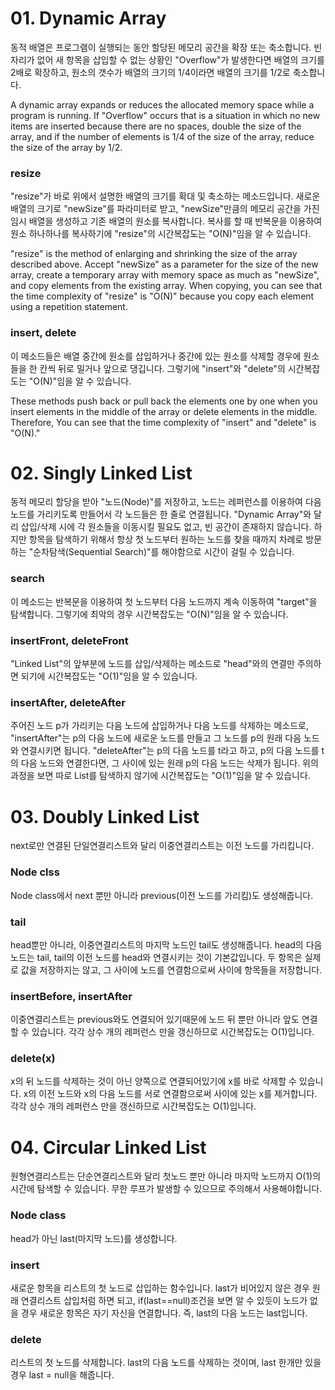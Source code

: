 # 01. Dynamic Array
동적 배열은 프로그램이 실행되는 동안 할당된 메모리 공간을 확장 또는 축소합니다.
빈자리가 없어 새 항목을 삽입할 수 없는 상황인 "Overflow"가 발생한다면 배열의 크기를 2배로 확장하고, 원소의 갯수가 배열의 크기의 1/4이라면 배열의 크기를 1/2로 축소합니다.

A dynamic array expands or reduces the allocated memory space while a program is running.
If "Overflow" occurs that is a situation in which no new items are inserted because there are no spaces, double the size of the array, and if the number of elements is 1/4 of the size of the array, reduce the size of the array by 1/2.
### resize
"resize"가 바로 위에서 설명한 배열의 크기를 확대 및 축소하는 메소드입니다.
새로운 배열의 크기로 "newSize"를 파라미터로 받고, "newSize"만큼의 메모리 공간을 가진 임시 배열을 생성하고 기존 배열의 원소를 복사합니다. 복사를 할 때 반복문을 이용하여 원소 하나하나를 복사하기에 "resize"의 시간복잡도는 "O(N)"임을 알 수 있습니다.

"resize" is the method of enlarging and shrinking the size of the array described above.
Accept "newSize" as a parameter for the size of the new array, create a temporary array with memory space as much as "newSize", and copy elements from the existing array. When copying, you can see that the time complexity of "resize" is "O(N)" because you copy each element using a repetition statement.
### insert, delete
이 메소드들은 배열 중간에 원소를 삽입하거나 중간에 있는 원소를 삭제할 경우에 원소들을 한 칸씩 뒤로 밀거나 앞으로 댕깁니다. 그렇기에 "insert"와 "delete"의 시간복잡도는 "O(N)"임을 알 수 있습니다.

These methods push back or pull back the elements one by one when you insert elements in the middle of the array or delete elements in the middle. Therefore, You can see that the time complexity of "insert" and "delete" is "O(N)."

# 02. Singly Linked List
동적 메모리 할당을 받아 "노드(Node)"를 저장하고, 노드는 레퍼런스를 이용하여 다음 노드를 가리키도록 만들어서 각 노드들은 한 줄로 연결됩니다.
"Dynamic Array"와 달리 삽입/삭제 시에 각 원소들을 이동시킬 필요도 없고, 빈 공간이 존재하지 않습니다.
하지만 항목을 탐색하기 위해서 항상 첫 노드부터 원하는 노드를 찾을 때까지 차례로 방문하는 "순차탐색(Sequential Search)"를 해야함으로 시간이 걸릴 수 있습니다.
### search
이 메소드는 반복문을 이용하여 첫 노드부터 다음 노드까지 계속 이동하여 "target"을 탐색합니다. 
그렇기에 최악의 경우 시간복잡도는 "O(N)"임을 알 수 있습니다.
### insertFront, deleteFront
"Linked List"의 앞부분에 노드를 삽입/삭제하는 메소드로 "head"와의 연결만 주의하면 되기에 시간복잡도는 "O(1)"임을 알 수 있습니다.
### insertAfter, deleteAfter
주어진 노드 p가 가리키는 다음 노드에 삽입하거나 다음 노드를 삭제하는 메소드로, "insertAfter"는 p의 다음 노드에 새로운 노드를 만들고 그 노드를 p의 원래 다음 노드와 연결시키면 됩니다.
"deleteAfter"는 p의 다음 노드를 t라고 하고, p의 다음 노드를 t의 다음 노드와 연결한다면, 그 사이에 있는 원래 p의 다음 노드는 삭제가 됩니다.
위의 과정을 보면 따로 List를 탐색하지 않기에 시간복잡도는 "O(1)"임을 알 수 있습니다.

# 03. Doubly Linked List
next로만 연결된 단일연결리스트와 달리 이중연결리스트는 이전 노드를 가리킵니다.

### Node clss
Node class에서 next 뿐만 아니라 previous(이전 노드를 가리킴)도 생성해줍니다.

### tail
head뿐만 아니라, 이중연결리스트의 마지막 노드인 tail도 생성해줍니다.
head의 다음 노드는 tail, tail의 이전 노드를 head와 연결시키는 것이 기본값입니다.
두 항목은 실제로 값을 저장하지는 않고, 그 사이에 노드를 연결함으로써 사이에 항목들을 저장합니다.

### insertBefore, insertAfter
이중연결리스트는 previous와도 연결되어 있기때문에 노드 뒤 뿐만 아니라 앞도 연결할 수 있습니다.
각각 상수 개의 레퍼런스 만을 갱신하므로 시간복잡도는 O(1)입니다. 

### delete(x)
x의 뒤 노드를 삭제하는 것이 아닌 양쪽으로 연결되어있기에 x를 바로 삭제할 수 있습니다.
x의 이전 노드와 x의 다음 노드를 서로 연결함으로써 사이에 있는 x를 제거합니다.
각각 상수 개의 레퍼런스 만을 갱신하므로 시간복잡도는 O(1)입니다. 

# 04. Circular Linked List
원형연결리스트는 단순연결리스트와 달리 첫노드 뿐만 아니라 마지막 노드까지 O(1)의 시간에 탐색할 수 있습니다.
무한 루프가 발생할 수 있으므로 주의해서 사용해야합니다.

### Node class
head가 아닌 last(마지막 노드)를 생성합니다.

### insert
새로운 항목을 리스트의 첫 노드로 삽입하는 함수입니다.
last가 비어있지 않은 경우 원래 연결리스트 삽입처럼 하면 되고,
if(last==null)조건을 보면 알 수 있듯이 노드가 없을 경우 새로운 항목은 자기 자신을 연결합니다.
즉, last의 다음 노드는 last입니다.

### delete 
리스트의 첫 노드를 삭제합니다.
last의 다음 노드를 삭제하는 것이며, last 한개만 있을 경우 last = null을 해줍니다.